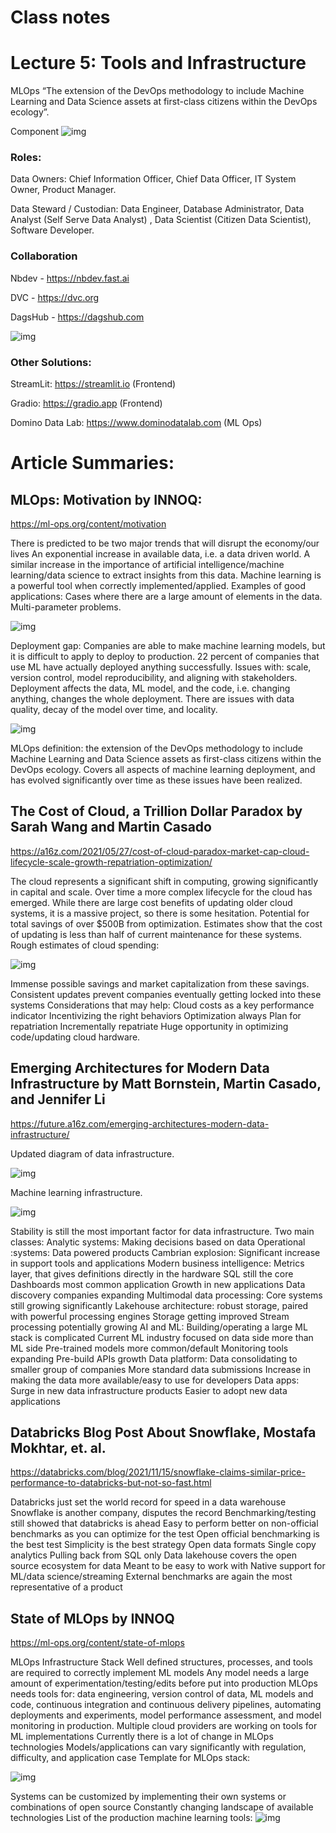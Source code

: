 # Class notes

# Lecture 5: Tools and Infrastructure

MLOps
“The extension of the DevOps methodology to include Machine Learning and Data Science assets at first-class citizens within the DevOps ecology”.

Component
![img](./images/1.png)

### Roles:

Data Owners: Chief Information Officer, Chief Data Officer, IT System Owner, Product Manager.

Data Steward / Custodian: Data Engineer, Database Administrator, Data Analyst (Self Serve Data Analyst) , Data Scientist (Citizen Data Scientist), Software Developer.


### Collaboration

Nbdev - https://nbdev.fast.ai

DVC - https://dvc.org

DagsHub - https://dagshub.com

![img](./images/2.png)







### Other Solutions:

StreamLit: https://streamlit.io  (Frontend)

Gradio: https://gradio.app (Frontend)

Domino Data Lab: https://www.dominodatalab.com (ML Ops)













# Article Summaries:

## MLOps: Motivation by INNOQ:
https://ml-ops.org/content/motivation

There is predicted to be two major trends that will disrupt the economy/our lives
An exponential increase in available data, i.e. a data driven world.
A similar increase in the importance of artificial intelligence/machine 
learning/data science to extract insights from this data.
Machine learning is a powerful tool when correctly implemented/applied.
Examples of good applications:
Cases where there are a large amount of elements in the data.
Multi-parameter problems.

![img](./images/3.png)

Deployment gap:
Companies are able to make machine learning models, but it is difficult to apply to deploy to production.
22 percent of companies that use ML have actually deployed anything successfully.
Issues with: scale, version control, model reproducibility, and aligning with stakeholders.
Deployment affects the data, ML model, and the code, i.e. changing anything, changes the whole deployment.
There are issues with data quality, decay of the model over time, and locality.

![img](./images/4.png)

MLOps definition: the extension of the DevOps methodology to include Machine Learning and Data Science assets as first-class citizens within the DevOps ecology. Covers all aspects of machine learning deployment, and has evolved significantly over time as these issues have been realized.


## The Cost of Cloud, a Trillion Dollar Paradox by Sarah Wang and Martin Casado
https://a16z.com/2021/05/27/cost-of-cloud-paradox-market-cap-cloud-lifecycle-scale-growth-repatriation-optimization/

The cloud represents a significant shift in computing, growing significantly in capital and scale.
Over time a more complex lifecycle for the cloud has emerged.
While there are large cost benefits of updating older cloud systems, it is a massive project, so there is some hesitation.
Potential for total savings of over $500B from optimization.
Estimates show that the cost of updating is less than half of current maintenance for these systems.
Rough estimates of cloud spending:

![img](./images/5.png)

Immense possible savings and market capitalization from these savings.
Consistent updates prevent companies eventually getting locked into these systems
Considerations that may help:
Cloud costs as a key performance indicator
Incentivizing the right behaviors
Optimization always
Plan for repatriation
Incrementally repatriate
Huge opportunity in optimizing code/updating cloud hardware.

## Emerging Architectures for Modern Data Infrastructure by Matt Bornstein, Martin Casado, and Jennifer Li
https://future.a16z.com/emerging-architectures-modern-data-infrastructure/

Updated diagram of data infrastructure.

![img](./images/6.png)

Machine learning infrastructure.

![img](./images/7.png)

Stability is still the most important factor for data infrastructure.
Two main classes:
Analytic systems: Making decisions based on data
Operational :systems: Data powered products
Cambrian explosion:
Significant increase in support tools and applications
Modern business intelligence:
Metrics layer, that gives definitions directly in the hardware
SQL still the core
Dashboards most common application
Growth in new applications
Data discovery companies expanding 
Multimodal data processing:
Core systems still growing significantly
Lakehouse architecture: robust storage, paired with powerful processing engines
Storage getting improved
Stream processing potentially growing
AI and ML:
Building/operating a large ML stack is complicated
Current ML industry focused on data side more than ML side
Pre-trained models more common/default
Monitoring tools expanding
Pre-build APIs growth
Data platform:
Data consolidating to smaller group of companies
More standard data submissions
Increase in making the data more available/easy to use for developers
Data apps:
Surge in new data infrastructure products
Easier to adopt new data applications

## Databricks Blog Post About Snowflake, Mostafa Mokhtar, et. al.
https://databricks.com/blog/2021/11/15/snowflake-claims-similar-price-performance-to-databricks-but-not-so-fast.html

Databricks just set the world record for speed in a data warehouse
Snowflake is another company, disputes the record
Benchmarking/testing still showed that databricks is ahead
Easy to perform better on non-official benchmarks as you can optimize for the test
Open official benchmarking is the best test
Simplicity is the best strategy
Open data formats
Single copy analytics
Pulling back from SQL only
Data lakehouse covers the open source ecosystem for data
Meant to be easy to work with
Native support for ML/data science/streaming
External benchmarks are again the most representative of a product

## State of MLOps by INNOQ
https://ml-ops.org/content/state-of-mlops

MLOps Infrastructure Stack
Well defined structures, processes, and tools are required to correctly implement ML models
Any model needs a large amount of experimentation/testing/edits before put into production
MLOps needs tools for:
data engineering,
version control of data, ML models and code,
continuous integration and continuous delivery pipelines,
automating deployments and experiments,
model performance assessment, and
model monitoring in production.
Multiple cloud providers are working on tools for ML implementations
Currently there is a lot of change in MLOps technologies
Models/applications can vary significantly with regulation, difficulty, and application case
Template for MLOps stack:

![img](./images/8.png)

Systems can be customized by implementing their own systems or combinations of open source
Constantly changing landscape of available technologies
List of the production machine learning tools:
![img](./images/9.png)
